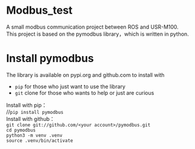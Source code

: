 # Modbus_test
A small modbus communication project between ROS and USR-M100.  
This project is based on the pymodbus library，which is written in python.  
# Install pymodbus
The library is available on pypi.org and github.com to install with  
- `pip` for those who just want to use the library  
- `git` clone for those who wants to help or just are curious

Install with pip：  
 //`pip install pymodbus`  
Install with github：  
  `git clone git://github.com/<your account>/pymodbus.git`  
  `cd pymodbus`  
  `python3 -m venv .venv`  
  `source .venv/bin/activate`  


